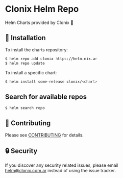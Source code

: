 Clonix Helm Repo
====================

Helm Charts provided by Clonix 🚀

## 🚀 Installation

To install the charts repository:

```bash
$ helm repo add clonix https://helm.nix.ar
$ helm repo update
```

To install a specific chart:

```bash
$ helm install some-release clonix/<chart>
```

## Search for available repos

```bash
$ helm search repo
```

## 🤝 Contributing

Please see [CONTRIBUTING](CONTRIBUTING.md) for details.

## 🔒  Security

If you discover any security related issues, please email helm@clonix.com.ar instead of using the issue tracker.
